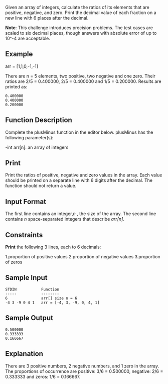Given an array of integers, calculate the ratios of its elements that are 
positive, negative, and zero. Print the decimal value of each fraction on a 
new line with 6 places after the decimal.

**Note**: This challenge introduces precision problems. The test cases are
scaled to six decimal places, though answers with absolute error of up to
10^-4 are acceptable.

## Example

arr = [1,1,0,-1,-1]

There are n = 5 elements, two positive, two negative and one zero. Their 
ratios are 2/5 = 0.400000, 2/5 = 0.400000 and 1/5 = 0.200000. Results are 
printed as:

```plain
0.400000
0.400000
0.200000
```

## Function Description

Complete the plusMinus function in the editor below.
plusMinus has the following parameter(s):

-int arr[n]: an array of integers

## Print

Print the ratios of positive, negative and zero values in the array. Each 
value should be printed on a separate line with 6 digits after the decimal. 
The function should not return a value.

## Input Format

The first line contains an integer,*n* , the size of the array.
The second line contains *n* space-separated integers that describe *arr[n]*.

## Constraints

**Print** the following 3 lines, each to 6 decimals:

1.proportion of positive values
2.proportion of negative values
3.proportion of zeros

## Sample Input

```plain
STDIN           Function
-----           --------
6               arr[] size n = 6
-4 3 -9 0 4 1   arr = [-4, 3, -9, 0, 4, 1]
```

## Sample Output

```plain
0.500000
0.333333
0.166667
```

## Explanation


There are 3 positive numbers, 2 negative numbers, and 1 zero in the array.
The proportions of occurrence are positive: 3/6 = 0.500000, negative: 
2/6 = 0.333333 and zeros: 1/6 = 0.166667.